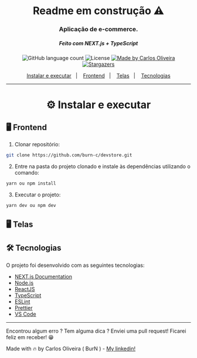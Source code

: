 
<h1 align="center">
Readme em construção ⚠️
</br>
  <!-- <img alt="devstore app" title="devstore app" src="./src/assets/logo.svg" width="200px" /> -->
</h1>

<h3 align="center">
Aplicação de e-commerce.
</h3>
<h5 align="center">
  Feito com NEXT.js +  TypeScript
</h5>

<!-- <h3 align="center">
  <a href="https://todo.burndev.app/">🗒️ Teste o App aqui :)</a>
</h3> -->

<p align="center">
  <img alt="GitHub language count" src="https://img.shields.io/github/languages/count/burn-c/devstore?color=red">
  <img alt="License" src="https://img.shields.io/badge/licence-MIT-red">
   <a href="https://www.linkedin.com/in/carlosoliveiradev/">
    <img alt="Made by Carlos Oliveira" src="https://img.shields.io/badge/made%20by-carlos%20oliveira-red">
  </a>
  <a href="https://github.com/burn-c/goeat-api/stargazers">
    <img alt="Stargazers" src="https://img.shields.io/github/stars/burn-c/devstore?style=social">
  </a>
</p>

<p align="center">
  <a href="#---instalar-e-executar">Instalar e executar</a>&nbsp;&nbsp;&nbsp;|&nbsp;&nbsp;&nbsp;
  <a href="#-frontend">Frontend</a>&nbsp;&nbsp;&nbsp;|&nbsp;&nbsp;&nbsp;
  <a href="#-telas">Telas</a>&nbsp;&nbsp;&nbsp;|&nbsp;&nbsp;&nbsp;
  <a href="#-tecnologias">Tecnologias</a>
</p>

<hr>

<h1 align="center">
  ⚙ Instalar e executar
</h1>


## 🖥 Frontend

1. Clonar repositório:

```sh
git clone https://github.com/burn-c/devstore.git
```
2. Entre na pasta do projeto clonado e instale às dependências utilizando o comando:

```sh
yarn ou npm install
```

3. Executar o projeto:

```sh
yarn dev ou npm dev
```
## 🖥️ Telas
<!-- <div align='center'>
  <img alt="App empty state" title="App empty state" src="./docs/empty.png" width="600px" />
  <img alt="App taks created" title="App taks created" src="./docs/task-created.png" width="600px" />
  <img alt="App taks created" title="App taks created" src="./docs/progress-task.png" width="600px" />
</div> -->

## 🛠 Tecnologias

O projeto foi desenvolvido com as seguintes tecnologias:
- [NEXT.js Documentation](https://nextjs.org/docs)
-  [Node.js](https://nodejs.org/)
-  [ReactJS](https://reactjs.org/)
-  [TypeScript](https://www.typescriptlang.org/)
-  [ESLint](https://eslint.org/)
-  [Prettier](https://prettier.io/)
-  [VS Code](https://code.visualstudio.com/)
<!-- -  [Vite](https://vitejs.dev/) -->
<!-- -  [CSS3](https://www.w3.org/Style/CSS/Overview.en.html) -->
<!-- -  [Phosphor Icons](https://phosphoricons.com/) -->
<!-- -  [uuid](https://github.com/uuidjs/uuid) -->

---

Encontrou algum erro ? Tem alguma dica ? Enviei uma pull request! Ficarei feliz em receber! 😁

Made with 🔥 by Carlos Oliveira ( BurN  ) - [My linkedin!](https://www.linkedin.com/in/carlosoliveiradev/)